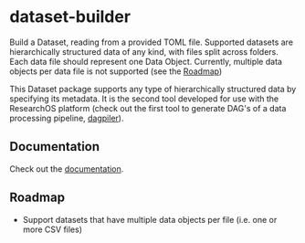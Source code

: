 # dataset-builder
Build a Dataset, reading from a provided TOML file. Supported datasets are hierarchically structured data of any kind, with files split across folders. Each data file should represent one Data Object. Currently, multiple data objects per data file is not supported (see the [Roadmap](#roadmap))

This Dataset package supports any type of hierarchically structured data by specifying its metadata. It is the second tool developed for use with the ResearchOS platform (check out the first tool to generate DAG's of a data processing pipeline, [dagpiler](https://github.com/ResearchOS/dagpiler)).

## Documentation
Check out the [documentation](https://ResearchOS.github.io/dataset-builder/).

## Roadmap
- Support datasets that have multiple data objects per file (i.e. one or more CSV files)